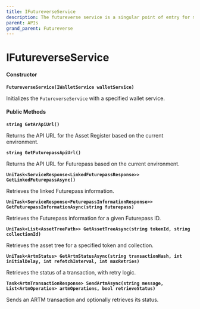 ```yaml
---
title: IFutureverseService
description: The futureverse service is a singular point of entry for most API interaction related to FV. Hosting API root's and various methods for interacting with FV endpoints.
parent: APIs
grand_parent: Futureverse
---
```


# IFutureverseService

#### Constructor

**`FutureverseService(IWalletService walletService)`**

Initializes the `FutureverseService` with a specified wallet service.

#### Public Methods

**`string GetArApiUrl()`**

Returns the API URL for the Asset Register based on the current environment.

**`string GetFuturepassApiUrl()`**

Returns the API URL for Futurepass based on the current environment.

**`UniTask<ServiceResponse<LinkedFuturepassResponse>> GetLinkedFuturepassAsync()`**

Retrieves the linked Futurepass information.

**`UniTask<ServiceResponse<FuturepassInformationResponse>> GetFuturepassInformationAsync(string futurepass)`**

Retrieves the Futurepass information for a given Futurepass ID.

**`UniTask<List<AssetTreePath>> GetAssetTreeAsync(string tokenId, string collectionId)`**

Retrieves the asset tree for a specified token and collection.

**`UniTask<ArtmStatus> GetArtmStatusAsync(string transactionHash, int initialDelay, int refetchInterval, int maxRetries)`**

Retrieves the status of a transaction, with retry logic.

**`Task<ArtmTransactionResponse> SendArtmAsync(string message, List<ArtmOperation> artmOperations, bool retrieveStatus)`**

Sends an ARTM transaction and optionally retrieves its status.
